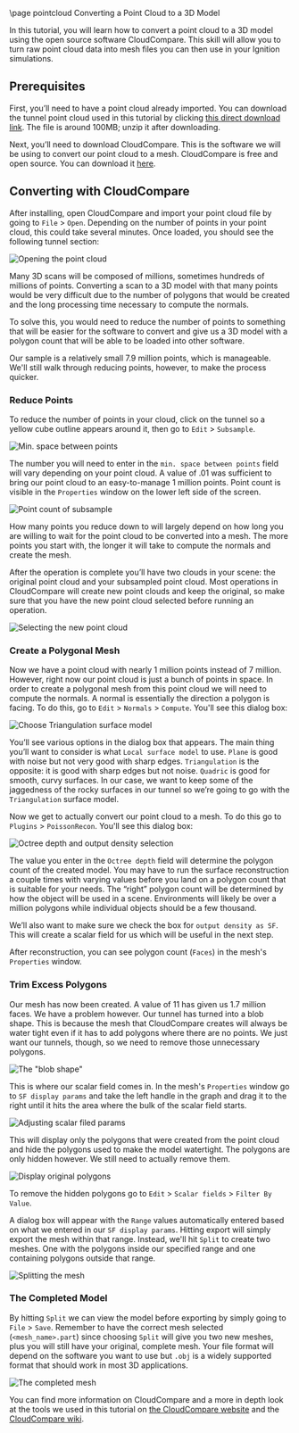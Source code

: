 \page pointcloud Converting a Point Cloud to a 3D Model

In this tutorial, you will learn how to convert a point cloud to a 3D model using the open source software CloudCompare.
This skill will allow you to turn raw point cloud data into mesh files you can then use in your Ignition simulations.

## Prerequisites

First, you’ll need to have a point cloud already imported.
You can download the tunnel point cloud used in this tutorial by clicking [this direct download link](https://ignition-tutorials.s3-us-west-1.amazonaws.com/ign-gazebo/point_cloud_to_mesh/TutorialExample.zip).
The file is around 100MB; unzip it after downloading.

Next, you’ll need to download CloudCompare.
This is the software we will be using to convert our point cloud to a mesh.
CloudCompare is free and open source.
You can download it [here](http://www.danielgm.net/cc/release/).

## Converting with CloudCompare

After installing, open CloudCompare and import your point cloud file by going to `File` > `Open`.
Depending on the number of points in your point cloud, this could take several minutes.
Once loaded, you should see the following tunnel section:

![Opening the point cloud](https://raw.githubusercontent.com/ignitionrobotics/ign-gazebo/master/tutorials/files/point_cloud_to_mesh/cloudcompare2.png)

Many 3D scans will be composed of millions, sometimes hundreds of millions of points.
Converting a scan to a 3D model with that many points would be very difficult due to the number of polygons that would be created and the long processing time necessary to compute the normals.

To solve this, you would need to reduce the number of points to something that will be easier for the software to convert and give us a 3D model with a polygon count that will be able to be loaded into other software.

Our sample is a relatively small 7.9 million points, which is manageable.
We'll still walk through reducing points, however, to make the process quicker.

### Reduce Points

To reduce the number of points in your cloud, click on the tunnel so a yellow cube outline appears around it, then go to `Edit` > `Subsample`.

![Min. space between points](https://raw.githubusercontent.com/ignitionrobotics/ign-gazebo/master/tutorials/files/point_cloud_to_mesh/min_space.png)

The number you will need to enter in the `min. space between points` field will vary depending on your point cloud.
A value of .01 was sufficient to bring our point cloud to an easy-to-manage 1 million points.
Point count is visible in the `Properties` window on the lower left side of the screen.

![Point count of subsample](https://raw.githubusercontent.com/ignitionrobotics/ign-gazebo/master/tutorials/files/point_cloud_to_mesh/properties.png)

How many points you reduce down to will largely depend on how long you are willing to wait for the point cloud to be converted into a mesh.
The more points you start with, the longer it will take to compute the normals and create the mesh.

After the operation is complete you’ll have two clouds in your scene: the original point cloud and your subsampled point cloud.
Most operations in CloudCompare will create new point clouds and keep the original, so make sure that you have the new point cloud selected before running an operation.

![Selecting the new point cloud](https://raw.githubusercontent.com/ignitionrobotics/ign-gazebo/master/tutorials/files/point_cloud_to_mesh/secondcloud.png)

### Create a Polygonal Mesh

Now we have a point cloud with nearly 1 million points instead of 7 million.
However, right now our point cloud is just a bunch of points in space.
In order to create a polygonal mesh from this point cloud we will need to compute the normals.
A normal is essentially the direction a polygon is facing.
To do this, go to `Edit` > `Normals` > `Compute`.
You'll see this dialog box:

![Choose Triangulation surface model](https://raw.githubusercontent.com/ignitionrobotics/ign-gazebo/master/tutorials/files/point_cloud_to_mesh/compute_normals.png)

You’ll see various options in the dialog box that appears.
The main thing you’ll want to consider is what `Local surface model` to use.
`Plane` is good with noise but not very good with sharp edges.
`Triangulation` is the opposite: it is good with sharp edges but not noise.
`Quadric` is good for smooth, curvy surfaces.
In our case, we want to keep some of the jaggedness of the rocky surfaces in our tunnel so we’re going to go with the `Triangulation` surface model.

Now we get to actually convert our point cloud to a mesh.
To do this go to `Plugins` > `PoissonRecon`.
You'll see this dialog box:

![Octree depth and output density selection](https://raw.githubusercontent.com/ignitionrobotics/ign-gazebo/master/tutorials/files/point_cloud_to_mesh/outputdensity.png)

The value you enter in the `Octree depth` field will determine the polygon count of the created model.
You may have to run the surface reconstruction a couple times with varying values before you land on a polygon count that is suitable for your needs.
The “right” polygon count will be determined by how the object will be used in a scene.
Environments will likely be over a million polygons while individual objects should be a few thousand.

We’ll also want to make sure we check the box for `output density as SF`.
This will create a scalar field for us which will be useful in the next step.

After reconstruction, you can see polygon count (`Faces`) in the mesh's `Properties` window.

### Trim Excess Polygons

Our mesh has now been created.
A value of 11 has given us 1.7 million faces.
We have a problem however.
Our tunnel has turned into a blob shape.
This is because the mesh that CloudCompare creates will always be water tight even if it has to add polygons where there are no points.
We just want our tunnels, though, so we need to remove those unnecessary polygons.

![The "blob shape"](https://raw.githubusercontent.com/ignitionrobotics/ign-gazebo/master/tutorials/files/point_cloud_to_mesh/blob2.png)

This is where our scalar field comes in.
In the mesh's `Properties` window go to `SF display params` and take the left handle in the graph and drag it to the right until it hits the area where the bulk of the scalar field starts.

![Adjusting scalar filed params](https://raw.githubusercontent.com/ignitionrobotics/ign-gazebo/master/tutorials/files/point_cloud_to_mesh/sf_display.png)

This will display only the polygons that were created from the point cloud and hide the polygons used to make the model watertight.
The polygons are only hidden however.
We still need to actually remove them.

![Display original polygons](https://raw.githubusercontent.com/ignitionrobotics/ign-gazebo/master/tutorials/files/point_cloud_to_mesh/hidden_polygons2.png)

To remove the hidden polygons go to `Edit` > `Scalar fields` > `Filter By Value`.

A dialog box will appear with the `Range` values automatically entered based on what we entered in our `SF display params`.
Hitting export will simply export the mesh within that range.
Instead, we'll hit `Split` to create two meshes.
One with the polygons inside our specified range and one containing polygons outside that range.

![Splitting the mesh](https://raw.githubusercontent.com/ignitionrobotics/ign-gazebo/master/tutorials/files/point_cloud_to_mesh/split.png)

### The Completed Model

By hitting `Split` we can view the model before exporting by simply going to `File` > `Save`.
Remember to have the correct mesh selected (`<mesh_name>.part`) since choosing `Split` will give you two new meshes, plus you will still have your original, complete mesh.
Your file format will depend on the software you want to use but `.obj` is a widely supported format that should work in most 3D applications.

![The completed mesh](https://raw.githubusercontent.com/ignitionrobotics/ign-gazebo/master/tutorials/files/point_cloud_to_mesh/complete2.png)

You can find more information on CloudCompare and a more in depth look at the tools we used in this tutorial on [the CloudCompare website](https://www.cloudcompare.org/) and the [CloudCompare wiki](https://www.cloudcompare.org/doc/wiki/index.php?title=Main_Page).
